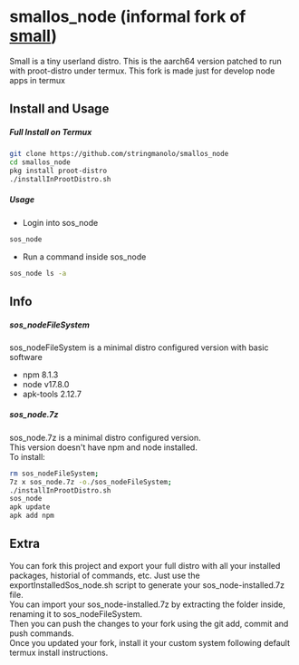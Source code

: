 # smallos_node (informal fork of [small](https://github.com/stringmanolo/small))

Small is a tiny userland distro. This is the aarch64 version patched to run with proot-distro under termux. This fork is made just for develop node apps in termux

## Install and Usage
##### Full Install on Termux

```bash
git clone https://github.com/stringmanolo/smallos_node
cd smallos_node
pkg install proot-distro
./installInProotDistro.sh
```

##### Usage

- Login into sos_node
```bash
sos_node
```

- Run a command inside sos_node
```bash
sos_node ls -a
```

## Info
##### sos_nodeFileSystem
sos_nodeFileSystem is a minimal distro configured version with basic software
- npm 8.1.3
- node v17.8.0
- apk-tools 2.12.7

##### sos_node.7z 
sos_node.7z is a minimal distro configured version.  
This version doesn't have npm and node installed.  
To install:  
```bash
rm sos_nodeFileSystem;
7z x sos_node.7z -o./sos_nodeFileSystem;
./installInProotDistro.sh
sos_node
apk update
apk add npm
```

## Extra
You can fork this project and export your full distro with all your installed packages, historial of commands, etc. Just use the exportInstalledSos_node.sh script to generate your sos_node-installed.7z file.  
You can import your sos_node-installed.7z by extracting the folder inside, renaming it to sos_nodeFileSystem.  
Then you can push the changes to your fork using the git add, commit and push commands.  
Once you updated your fork, install it your custom system following default termux install instructions.
